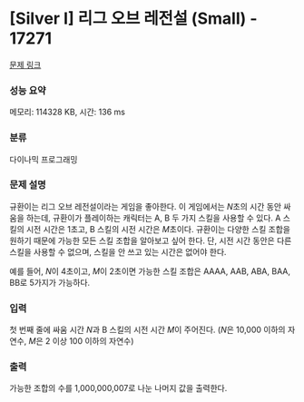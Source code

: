 # [Silver I] 리그 오브 레전설 (Small) - 17271 

[문제 링크](https://www.acmicpc.net/problem/17271) 

### 성능 요약

메모리: 114328 KB, 시간: 136 ms

### 분류

다이나믹 프로그래밍

### 문제 설명

<p>규환이는 리그 오브 레전설이라는 게임을 좋아한다. 이 게임에서는 <em>N</em>초의 시간 동안 싸움을 하는데, 규환이가 플레이하는 캐릭터는 A, B 두 가지 스킬을 사용할 수 있다.  A 스킬의 시전 시간은 1초고, B 스킬의 시전 시간은 <em>M</em>초이다. 규환이는 다양한 스킬 조합을 원하기 때문에 가능한 모든 스킬 조합을 알아보고 싶어 한다. 단, 시전 시간 동안은 다른 스킬을 사용할 수 없으며, 스킬을 안 쓰고 있는 시간은 없어야 한다.</p>

<p>예를 들어, <em>N</em>이 4초이고, <em>M</em>이 2초이면 가능한 스킬 조합은 AAAA, AAB, ABA, BAA, BB로 5가지가 가능하다.</p>

### 입력 

 <p>첫 번째 줄에 싸움 시간 <em>N</em>과 B 스킬의 시전 시간 <em>M</em>이 주어진다. (<em>N</em>은 10,000 이하의 자연수, <em>M</em>은 2 이상 100 이하의 자연수)</p>

### 출력 

 <p>가능한 조합의 수를 1,000,000,007로 나눈 나머지 값을 출력한다.</p>

